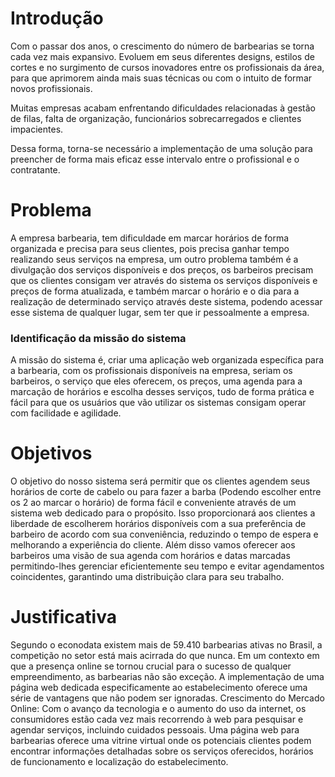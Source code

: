 # Introdução

Com o passar dos anos, o crescimento do número de barbearias se torna cada vez mais expansivo. Evoluem em seus diferentes designs, estilos de cortes e no surgimento de cursos inovadores entre os profissionais da área, para que aprimorem ainda mais suas técnicas ou com o intuito de formar novos profissionais.
 
Muitas empresas acabam enfrentando dificuldades relacionadas à gestão de filas, falta de organização, funcionários sobrecarregados e clientes impacientes.
 
Dessa forma, torna-se necessário a implementação de uma solução para preencher de forma mais eficaz esse intervalo entre o profissional e o contratante. 

# Problema
A empresa barbearia, tem dificuldade em marcar horários de forma organizada e precisa para seus clientes, pois precisa ganhar tempo realizando seus serviços na empresa, um outro problema também é a divulgação dos serviços disponíveis e dos preços, os barbeiros precisam que os clientes consigam ver através do sistema os serviços disponíveis e preços de forma atualizada, e também marcar o horário e o dia para a realização de determinado serviço através deste sistema, podendo acessar esse sistema de qualquer lugar, sem ter que ir pessoalmente a empresa.

### Identificação da missão do sistema 

A missão do sistema é, criar uma aplicação web organizada específica para a barbearia, com os profissionais disponíveis na empresa, seriam os barbeiros, o serviço que eles oferecem, os preços, uma agenda para a marcação de horários e escolha desses serviços, tudo de forma prática e fácil para que os usuários que vão utilizar os sistemas consigam operar com facilidade e agilidade.

# Objetivos
O objetivo do nosso sistema será permitir que os clientes agendem seus horários de corte de cabelo ou para fazer a barba (Podendo escolher entre os 2 ao marcar o horário) de forma fácil e conveniente através de um sistema web dedicado para o propósito. Isso proporcionará aos clientes a liberdade de escolherem horários disponíveis com a sua preferência de barbeiro de acordo com sua conveniência, reduzindo o tempo de espera e melhorando a experiência do cliente. Além disso vamos oferecer aos barbeiros uma visão de sua agenda com horários e datas marcadas permitindo-lhes gerenciar eficientemente seu tempo e evitar agendamentos coincidentes, garantindo uma distribuição clara para seu trabalho.
 
# Justificativa
Segundo o econodata existem mais de 59.410 barbearias ativas no Brasil, a competição no setor está mais acirrada do que nunca. Em um contexto em que a presença online se tornou crucial para o sucesso de qualquer empreendimento, as barbearias não são exceção. A implementação de uma página web dedicada especificamente ao estabelecimento oferece uma série de vantagens que não podem ser ignoradas.
Crescimento do Mercado Online:
Com o avanço da tecnologia e o aumento do uso da internet, os consumidores estão cada vez mais recorrendo à web para pesquisar e agendar serviços, incluindo cuidados pessoais. Uma página web para barbearias oferece uma vitrine virtual onde os potenciais clientes podem encontrar informações detalhadas sobre os serviços oferecidos, horários de funcionamento e localização do estabelecimento. 
